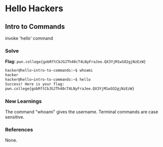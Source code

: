 # Hello Hackers

## Intro to Commands
invoke 'hello' command

### Solve
**Flag:** `pwn.college{gobRftCbJGJTh40cT4LNyFraJee.QX3YjM1wSO2gjNzEzW}`



```bash
hacker@hello~intro-to-commands:~$ whoami
hacker
hacker@hello~intro-to-commands:~$ hello
Success! Here is your flag:
pwn.college{gobRftCbJGJTh40cT4LNyFraJee.QX3YjM1wSO2gjNzEzW}
```

### New Learnings
The command "whoami" gives the username.
Terminal commands are case sensitive.

### References 
None.






